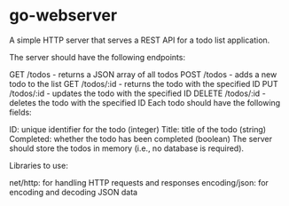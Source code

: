 # go-webserver

A simple HTTP server that serves a REST API for a todo list application.

The server should have the following endpoints:

GET /todos - returns a JSON array of all todos
POST /todos - adds a new todo to the list
GET /todos/:id - returns the todo with the specified ID
PUT /todos/:id - updates the todo with the specified ID
DELETE /todos/:id - deletes the todo with the specified ID
Each todo should have the following fields:

ID: unique identifier for the todo (integer)
Title: title of the todo (string)
Completed: whether the todo has been completed (boolean)
The server should store the todos in memory (i.e., no database is required).

Libraries to use: 

net/http: for handling HTTP requests and responses
encoding/json: for encoding and decoding JSON data

